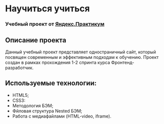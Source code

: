 # Научиться учиться
### Учебный проект от [Яндекс.Практикум](https://practicum.yandex.ru/web/)

## Описание проекта
Данный учебный проект представляет одностраничный сайт, который посвящен современным и эффективным подходам к обучению.
Проект создан в рамках прохождения 1-2 спринта курса Фронтенд-разработчик.

## Используемые технологии:
- HTML5;
- CSS3:
- Методология БЭМ;
- Фйловая структура Nested БЭМ;
- Работа с медиафайлами (HTML-video, iframe).

